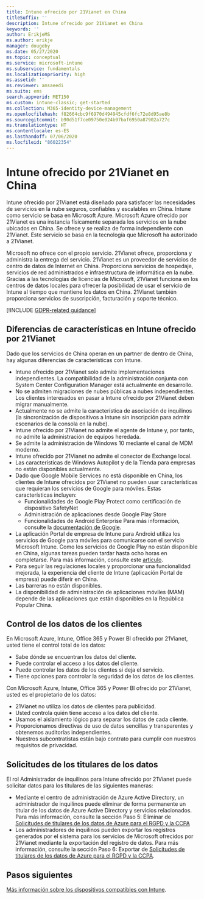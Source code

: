 ```yaml
---
title: Intune ofrecido por 21Vianet en China
titleSuffix: ''
description: Intune ofrecido por 21Vianet en China
keywords: ''
author: ErikjeMS
ms.author: erikje
manager: dougeby
ms.date: 05/27/2020
ms.topic: conceptual
ms.service: microsoft-intune
ms.subservice: fundamentals
ms.localizationpriority: high
ms.assetid: ''
ms.reviewer: amsaeedi
ms.suite: ems
search.appverid: MET150
ms.custom: intune-classic; get-started
ms.collection: M365-identity-device-management
ms.openlocfilehash: f82664cbc9f6970d494945cfdf6fc72e8d95ae8b
ms.sourcegitcommit: b90d51f7ce09750e024b97baf6950a87902a727c
ms.translationtype: HT
ms.contentlocale: es-ES
ms.lasthandoff: 07/06/2020
ms.locfileid: "86022354"
---
```

# <a name="intune-operated-by-21vianet-in-china"></a>Intune ofrecido por 21Vianet en China  

Intune ofrecido por 21Vianet está diseñado para satisfacer las necesidades de servicios en la nube seguros, confiables y escalables en China. Intune como servicio se basa en Microsoft Azure. Microsoft Azure ofrecido por 21Vianet es una instancia físicamente separada los servicios en la nube ubicados en China. Se ofrece y se realiza de forma independiente con 21Vianet. Este servicio se basa en la tecnología que Microsoft ha autorizado a 21Vianet.

Microsoft no ofrece con el propio servicio. 21Vianet ofrece, proporciona y administra la entrega del servicio. 21Vianet es un proveedor de servicios de centro de datos de Internet en China. Proporciona servicios de hospedaje, servicios de red administrados e infraestructura de informática en la nube. Gracias a las tecnologías de licencias de Microsoft, 21Vianet funciona en los centros de datos locales para ofrecer la posibilidad de usar el servicio de Intune al tiempo que mantiene los datos en China. 21Vianet también proporciona servicios de suscripción, facturación y soporte técnico.

[!INCLUDE [GDPR-related guidance](../includes/gdpr-dsr-and-stp-note.md)]

## <a name="feature-differences-in-intune-operated-by-21vianet"></a>Diferencias de características en Intune ofrecido por 21Vianet

Dado que los servicios de China operan en un partner de dentro de China, hay algunas diferencias de características con Intune. 

- Intune ofrecido por 21Vianet solo admite implementaciones independientes. La compatibilidad de la administración conjunta con System Center Configuration Manager está actualmente en desarrollo.
- No se admiten migraciones de nubes públicas a nubes independientes. Los clientes interesados en pasar a Intune ofrecido por 21Vianet deben migrar manualmente.
- Actualmente no se admite la característica de asociación de inquilinos (la sincronización de dispositivos a Intune sin inscripción para admitir escenarios de la consola en la nube).
- Intune ofrecido por 21Vianet no admite el agente de Intune y, por tanto, no admite la administración de equipos heredada.
- Se admite la administración de Windows 10 mediante el canal de MDM moderno.
- Intune ofrecido por 21Vianet no admite el conector de Exchange local.
- Las características de Windows Autopilot y de la Tienda para empresas no están disponibles actualmente.
- Dado que Google Mobile Services no está disponible en China, los clientes de Intune ofrecidos por 21Vianet no pueden usar características que requieran los servicios de Google para móviles. Estas características incluyen:
  - Funcionalidades de Google Play Protect como certificación de dispositivo SafetyNet
  - Administración de aplicaciones desde Google Play Store
  - Funcionalidades de Android Enterprise Para más información, consulte la [documentación de Google](https://support.google.com/work/android/answer/6270910?hl=en).
- La aplicación Portal de empresa de Intune para Android utiliza los servicios de Google para móviles para comunicarse con el servicio Microsoft Intune. Como los servicios de Google Play no están disponible en China, algunas tareas pueden tardar hasta ocho horas en completarse. Para más información, consulte este [artículo](https://docs.microsoft.com/mem/intune/apps/manage-without-gms#limitations-of-intune-device-administrator-management-when-gms-is-unavailable). 
- Para seguir las regulaciones locales y proporcionar una funcionalidad mejorada, la experiencia del cliente de Intune (aplicación Portal de empresa) puede diferir en China.
- Las barreras no están disponibles.
- La disponibilidad de administración de aplicaciones móviles (MAM) depende de las aplicaciones que están disponibles en la República Popular China.

## <a name="you-control-customer-data"></a>Control de los datos de los clientes

En Microsoft Azure, Intune, Office 365 y Power BI ofrecido por 21Vianet, usted tiene el control total de los datos:
- Sabe dónde se encuentran los datos del cliente.
- Puede controlar el acceso a los datos del cliente.
- Puede controlar los datos de los clientes si deja el servicio.
- Tiene opciones para controlar la seguridad de los datos de los clientes.

Con Microsoft Azure, Intune, Office 365 y Power BI ofrecido por 21Vianet, usted es el propietario de los datos:
- 21Vianet no utiliza los datos de clientes para publicidad.
- Usted controla quién tiene acceso a los datos del cliente.
- Usamos el aislamiento lógico para separar los datos de cada cliente.
- Proporcionamos directivas de uso de datos sencillas y transparentes y obtenemos auditorías independientes.
- Nuestros subcontratistas están bajo contrato para cumplir con nuestros requisitos de privacidad.

## <a name="data-subject-requests"></a>Solicitudes de los titulares de los datos

El rol Administrador de inquilinos para Intune ofrecido por 21Vianet puede solicitar datos para los titulares de las siguientes maneras:

- Mediante el centro de administración de Azure Active Directory, un administrador de inquilinos puede eliminar de forma permanente un titular de los datos de Azure Active Directory y servicios relacionados. Para más información, consulte la sección Paso 5: Eliminar de [Solicitudes de titulares de los datos de Azure para el RGPD y la CCPA](https://docs.microsoft.com/microsoft-365/compliance/gdpr-dsr-azure?view=o365-worldwide#step-5-delete)
- Los administradores de inquilinos pueden exportar los registros generados por el sistema para los servicios de Microsoft ofrecidos por 21Vianet mediante la exportación del registro de datos. Para más información, consulte la sección Paso 6: Exportar de [Solicitudes de titulares de los datos de Azure para el RGPD y la CCPA](https://docs.microsoft.com/microsoft-365/compliance/gdpr-dsr-azure?view=o365-worldwide#step-6-export).

## <a name="next-steps"></a>Pasos siguientes

[Más información sobre los dispositivos compatibles con Intune](supported-devices-browsers.md).